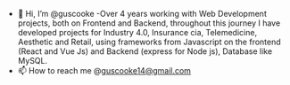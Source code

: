 - 👋 Hi, I’m @guscooke
-Over 4 years working with Web Development projects, both on Frontend and Backend, throughout this journey I have developed projects for Industry 4.0, Insurance cia, Telemedicine, Aesthetic and Retail, using frameworks from Javascript on the frontend (React and Vue Js) and Backend (express for Node js), Database like MySQL.
- 📫 How to reach me @guscooke14@gmail.com

<!---
guscooke/guscooke is a ✨ special ✨ repository because its `README.md` (this file) appears on your GitHub profile.
You can click the Preview link to take a look at your changes.
--->
